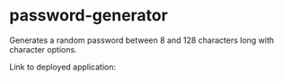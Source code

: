 # password-generator
Generates a random password between 8 and 128 characters long with character options.

Link to deployed application: 
